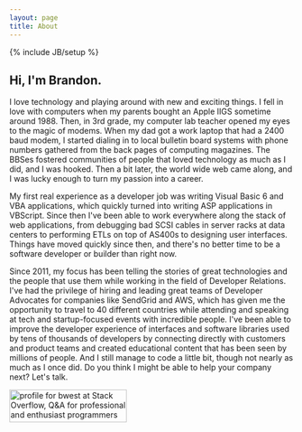 ```yaml
---
layout: page
title: About
---
```

{% include JB/setup %}

## Hi, I'm Brandon.

I love technology and playing around with new and exciting things. I fell in love with computers when my parents bought an Apple IIGS sometime around 1988. Then, in 3rd grade, my computer lab teacher opened my eyes to the magic of modems. When my dad got a work laptop that had a 2400 baud modem, I started dialing in to local bulletin board systems with phone numbers gathered from the back pages of computing magazines. The BBSes fostered communities of people that loved technology as much as I did, and I was hooked. Then a bit later, the world wide web came along, and I was lucky enough to turn my passion into a career.

My first real experience as a developer job was writing Visual Basic 6 and VBA applications, which quickly turned into writing ASP applications in VBScript. Since then I've been able to work everywhere along the stack of web applications, from debugging bad SCSI cables in server racks at data centers to performing ETLs on top of AS400s to designing user interfaces. Things have moved quickly since then, and there's no better time to be a software developer or builder than right now.

Since 2011, my focus has been telling the stories of great technologies and the people that use them while working in the field of Developer Relations. I've had the privilege of hiring and leading great teams of Developer Advocates for companies like SendGrid and AWS, which has given me the opportunity to travel to 40 different countries while attending and speaking at tech and startup-focused events with incredible people. I've been able to improve the developer experience of interfaces and software libraries used by tens of thousands of developers by connecting directly with customers and product teams and created educational content that has been seen by millions of people. And I still manage to code a little bit, though not nearly as much as I once did. Do you think I might be able to help your company next? Let's talk.

<a href="https://stackoverflow.com/users/401096/bwest"><img src="https://stackoverflow.com/users/flair/401096.png" width="208" height="58" alt="profile for bwest at Stack Overflow, Q&amp;A for professional and enthusiast programmers" title="profile for bwest at Stack Overflow, Q&amp;A for professional and enthusiast programmers"></a>
